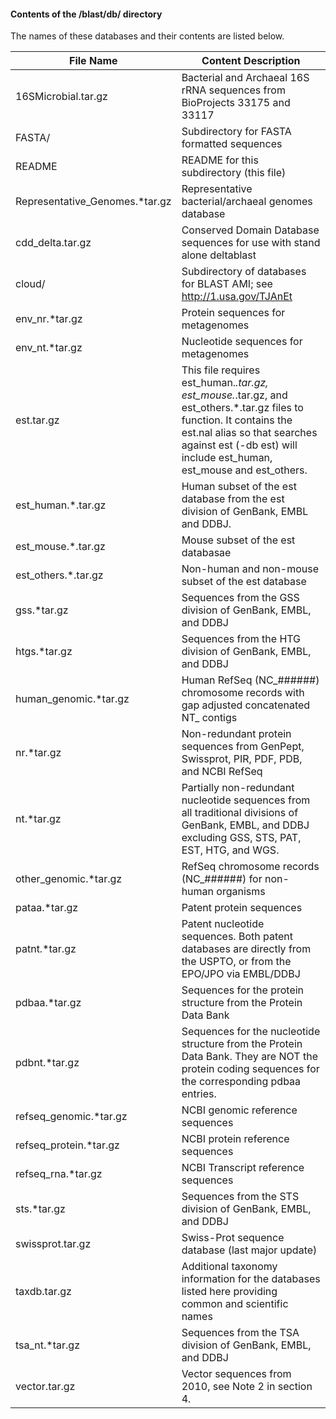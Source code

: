 #### Contents of the /blast/db/ directory

The names of these databases and their contents are listed below.

 File Name                    | Content Description
|-----------------------------|------------------------------------------------|
16SMicrobial.tar.gz           | Bacterial and Archaeal 16S rRNA sequences from BioProjects 33175 and 33117
FASTA/                        | Subdirectory for FASTA formatted sequences
README                        | README for this subdirectory (this file)
Representative_Genomes.*tar.gz| Representative bacterial/archaeal genomes database
cdd_delta.tar.gz              | Conserved Domain Database sequences for use with stand alone deltablast
cloud/	                       | Subdirectory of databases for BLAST AMI; see http://1.usa.gov/TJAnEt
env_nr.*tar.gz                | Protein sequences for metagenomes
env_nt.*tar.gz                | Nucleotide sequences for metagenomes
est.tar.gz                    | This file requires est_human.*.tar.gz, est_mouse.*.tar.gz, and est_others.*.tar.gz files to function. It contains the est.nal alias so that searches against est (-db est) will include est_human, est_mouse and est_others.
est_human.*.tar.gz            | Human subset of the est database from the est division of GenBank, EMBL and DDBJ.
est_mouse.*.tar.gz            | Mouse subset of the est databasae
est_others.*.tar.gz           | Non-human and non-mouse subset of the est database
gss.*tar.gz                   | Sequences from the GSS division of GenBank, EMBL, and DDBJ
htgs.*tar.gz                  | Sequences from the HTG division of GenBank, EMBL, and DDBJ
human_genomic.*tar.gz         | Human RefSeq (NC_######) chromosome records with gap adjusted concatenated NT_ contigs
nr.*tar.gz                    | Non-redundant protein sequences from GenPept, Swissprot, PIR, PDF, PDB, and NCBI RefSeq
nt.*tar.gz                    | Partially non-redundant nucleotide sequences from all traditional divisions of GenBank, EMBL, and DDBJ excluding GSS, STS, PAT, EST, HTG, and WGS.
other_genomic.*tar.gz         | RefSeq chromosome records (NC_######) for non-human organisms
pataa.*tar.gz                 | Patent protein sequences
patnt.*tar.gz                 | Patent nucleotide sequences. Both patent databases are directly from the USPTO, or from the EPO/JPO via EMBL/DDBJ
pdbaa.*tar.gz                 | Sequences for the protein structure from the Protein Data Bank
pdbnt.*tar.gz                 | Sequences for the nucleotide structure from the Protein Data Bank. They are NOT the protein coding sequences for the corresponding pdbaa entries.
refseq_genomic.*tar.gz        | NCBI genomic reference sequences
refseq_protein.*tar.gz        | NCBI protein reference sequences
refseq_rna.*tar.gz            | NCBI Transcript reference sequences
sts.*tar.gz                   | Sequences from the STS division of GenBank, EMBL, and DDBJ
swissprot.tar.gz              | Swiss-Prot sequence database (last major update)
taxdb.tar.gz                  | Additional taxonomy information for the databases listed here providing common and scientific names
tsa_nt.*tar.gz                | Sequences from the TSA division of GenBank, EMBL, and DDBJ
vector.tar.gz                 | Vector sequences from 2010, see Note 2 in section 4.

